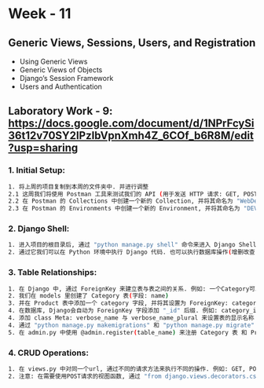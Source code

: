 #   Week - 11
## Generic Views, Sessions, Users, and Registration
* Using Generic Views
* Generic Views of Objects
* Django’s Session Framework
* Users and Authentication

## Laboratory Work - 9: https://docs.google.com/document/d/1NPrFcySi36t12v70SY2IPzIbVpnXmh4Z_6COf_b6R8M/edit?usp=sharing

### 1. Initial Setup:
```bash
1. 将上周的项目复制到本周的文件夹中. 并进行调整
2.1 这周我们将使用 Postman 工具来测试我们的 API (用于发送 HTTP 请求: GET, POST, PUT, DELETE)
2.2 在 Postman 的 Collections 中创建一个新的 Collection, 并将其命名为 "WebDev2023". 在里面添加文件夹叫 "W11". 在里面创建相应的请求
2.3 在 Postman 的 Environments 中创建一个新的 Environment, 并将其命名为 "DEV SERVER". 在里面添加变量 "BASE_URL" 并将其值设置为 "http://localhost:8000". 以便我们可以在请求中使用 {{BASE_URL}} 来代替 "http://localhost:8000"
```

### 2. Django Shell:
```bash
1. 进入项目的根目录后, 通过 "python manage.py shell" 命令来进入 Django Shell. 
2. 通过它我们可以在 Python 环境中执行 Django 代码. 也可以执行数据库操作(增删改查)
```

### 3. Table Relationships:
```bash
1. 在 Django 中, 通过 ForeignKey 来建立表与表之间的关系. 例如: 一个Category可以有多个Product, 但是一个Product只能属于一个Category. 
2. 我们在 models 里创建了 Category 表(字段: name)
3. 并在 Product 表中添加一个 category 字段, 并将其设置为 ForeignKey: category = models.ForeignKey('Category', on_delete=models.CASCADE, related_name='products')
4. 在数据库, Django会自动为 ForeignKey 字段添加 "_id" 后缀. 例如: category_id
4. 添加 class Meta: verbose_name 与 verbose_name_plural 来设置表的显示名称
4. 通过 "python manage.py makemigrations" 和 "python manage.py migrate" 命令来创建和执行数据库迁移. 
5. 在 admin.py 中使用 @admin.register(table_name) 来注册 Category 表 和 Product 表, 并指定显示的字段
```

### 4. CRUD Operations:
```bash
1. 在 views.py 中对同一个url, 通过不同的请求方法来执行不同的操作. 例如: GET, POST, PUT, DELETE
2. 注意: 在需要使用POST请求的视图函数, 通过 "from django.views.decorators.csrf import csrf_exempt" 并使用@csrf_exempt来取消 csrf 验证
```
